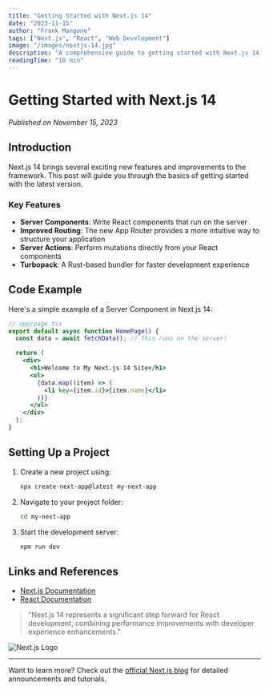 ```yaml
---
title: "Getting Started with Next.js 14"
date: "2023-11-15"
author: "Frank Mangone"
tags: ["Next.js", "React", "Web Development"]
image: "/images/nextjs-14.jpg"
description: "A comprehensive guide to getting started with Next.js 14 and its new features"
readingTime: "10 min"
---
```


# Getting Started with Next.js 14

_Published on November 15, 2023_

## Introduction

Next.js 14 brings several exciting new features and improvements to the framework. This post will guide you through the basics of getting started with the latest version.

### Key Features

- **Server Components**: Write React components that run on the server
- **Improved Routing**: The new App Router provides a more intuitive way to structure your application
- **Server Actions**: Perform mutations directly from your React components
- **Turbopack**: A Rust-based bundler for faster development experience

## Code Example

Here's a simple example of a Server Component in Next.js 14:

```jsx
// app/page.tsx
export default async function HomePage() {
  const data = await fetchData(); // This runs on the server!

  return (
    <div>
      <h1>Welcome to My Next.js 14 Site</h1>
      <ul>
        {data.map((item) => (
          <li key={item.id}>{item.name}</li>
        ))}
      </ul>
    </div>
  );
}
```

## Setting Up a Project

1. Create a new project using:

   ```bash
   npx create-next-app@latest my-next-app
   ```

2. Navigate to your project folder:

   ```bash
   cd my-next-app
   ```

3. Start the development server:
   ```bash
   npm run dev
   ```

## Links and References

- [Next.js Documentation](https://nextjs.org/docs)
- [React Documentation](https://react.dev)

> "Next.js 14 represents a significant step forward for React development, combining performance improvements with developer experience enhancements."

![Next.js Logo](https://nextjs.org/static/blog/next-14/twitter-card.png)

---

Want to learn more? Check out the [official Next.js blog](https://nextjs.org/blog) for detailed announcements and tutorials.
